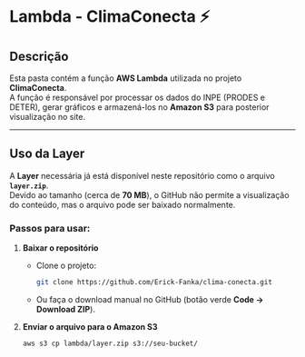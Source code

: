 # Lambda - ClimaConecta ⚡

## Descrição

Esta pasta contém a função **AWS Lambda** utilizada no projeto **ClimaConecta**.  
A função é responsável por processar os dados do INPE (PRODES e DETER), gerar gráficos e armazená-los no **Amazon S3** para posterior visualização no site.

---

## Uso da Layer

A **Layer** necessária já está disponível neste repositório como o arquivo **`layer.zip`**.  
Devido ao tamanho (cerca de **70 MB**), o GitHub não permite a visualização do conteúdo, mas o arquivo pode ser baixado normalmente.

### Passos para usar:

1. **Baixar o repositório**  
   - Clone o projeto:  
     ```bash
     git clone https://github.com/Erick-Fanka/clima-conecta.git
     ```
   - Ou faça o download manual no GitHub (botão verde **Code → Download ZIP**).

2. **Enviar o arquivo para o Amazon S3**  
   ```bash
   aws s3 cp lambda/layer.zip s3://seu-bucket/
